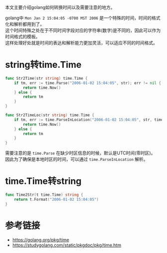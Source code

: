 
本文主要介绍golang如何转换时间以及需要注意的地方。  
<!--more-->

golang中 `Mon Jan 2 15:04:05 -0700 MST 2006` 是一个特殊的时间，时间的格式化和解析都用到了。  
这个时间特殊之处在于不同时间字段对应的字符串(数字)是不同的，因此可以作为时间格式的模板。  
这样处理好处就是时间的表达和解析能力更加灵活，可以适应不同的时间格式。  

# string转time.Time
```go
func Str2Time(str string) time.Time {
	if tm, err := time.Parse("2006-01-02 15:04:05", str); err != nil {
		return time.Now()
	} else {
		return tm
	}
}

func Str2TimeLoc(str string) time.Time {
	if tm, err := time.ParseInLocation("2006-01-02 15:04:05", str, time.Local); err != nil {
		return time.Now()
	} else {
		return tm
	}
}
```
需要注意的是 `time.Parse` 在缺少时区信息的时候，默认是UTC时间(零时区)。  
因此为了确保是本地时区的时间，可以通过 `time.ParseInLocation` 解析。  

# time.Time转string
```go
func Time2Str(t time.Time) string {
	return t.Format("2006-01-02 15:04:05")
}
```

# 参考链接
- https://golang.org/pkg/time
- https://studygolang.com/static/pkgdoc/pkg/time.htm
